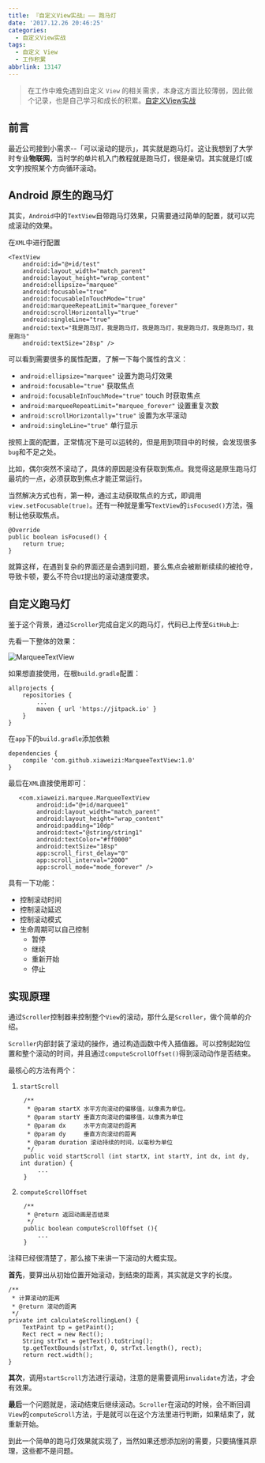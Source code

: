 ```yaml
---
title: 『自定义View实战』—— 跑马灯
date: '2017.12.26 20:46:25'
categories:
  - 自定义View实战
tags:
  - 自定义 View
  - 工作积累
abbrlink: 13147
---
```


> 在工作中难免遇到自定义 `View` 的相关需求，本身这方面比较薄弱，因此做个记录，也是自己学习和成长的积累。[自定义View实战](https://link.jianshu.com/?t=http%3A%2F%2Fxiaweizi.cn%2Fcategories%2F%25E8%2587%25AA%25E5%25AE%259A%25E4%25B9%2589View%25E5%25AE%259E%25E6%2588%2598%2F)

## 前言

最近公司接到小需求--「可以滚动的提示」，其实就是跑马灯。这让我想到了大学时专业**物联网**，当时学的单片机入门教程就是跑马灯，很是亲切。其实就是灯(或文字)按照某个方向循环滚动。

<!-- more -->

## Android 原生的跑马灯

其实，`Android`中的`TextView`自带跑马灯效果，只需要通过简单的配置，就可以完成滚动的效果。

在`XML`中进行配置

    <TextView
        android:id="@+id/test"
        android:layout_width="match_parent"
        android:layout_height="wrap_content"
        android:ellipsize="marquee"
        android:focusable="true"
        android:focusableInTouchMode="true"
        android:marqueeRepeatLimit="marquee_forever"
        android:scrollHorizontally="true"
        android:singleLine="true"
        android:text="我是跑马灯，我是跑马灯，我是跑马灯，我是跑马灯，我是跑马灯，我是跑马"
        android:textSize="28sp" />

可以看到需要很多的属性配置，了解一下每个属性的含义：

- `android:ellipsize="marquee"` 设置为跑马灯效果
- `android:focusable="true"` 获取焦点
- `android:focusableInTouchMode="true"` touch 时获取焦点
- `android:marqueeRepeatLimit="marquee_forever"` 设置重复次数
- `android:scrollHorizontally="true"` 设置为水平滚动
- `android:singleLine="true"` 单行显示

按照上面的配置，正常情况下是可以运转的，但是用到项目中的时候，会发现很多`bug`和不足之处。

比如，偶尔突然不滚动了，具体的原因是没有获取到焦点。我觉得这是原生跑马灯最坑的一点，必须获取到焦点才能正常运行。

当然解决方式也有，第一种，通过主动获取焦点的方式，即调用`view.setFocusable(true)`。还有一种就是重写`TextView`的`isFocused()`方法，强制让他获取焦点。

    @Override
    public boolean isFocused() {
        return true;
    }

就算这样，在遇到复杂的界面还是会遇到问题，要么焦点会被断断续续的被抢夺，导致卡顿，要么不符合`UI`提出的滚动速度要求。


## 自定义跑马灯

鉴于这个背景，通过`Scroller`完成自定义的跑马灯，代码已上传至`GitHub`上:

<div class="github-widget" data-repo="xiaweizi/MarqueeTextView"></div>

先看一下整体的效果：

![MarqueeTextView](http://upload-images.jianshu.io/upload_images/4043475-693d71be1451c080.gif?imageMogr2/auto-orient/strip%7CimageView2/2/w/1240)

如果想直接使用，在根`build.gradle`配置：

	allprojects {
		repositories {
			...
			maven { url 'https://jitpack.io' }
		}
	}

在`app`下的`build.gradle`添加依赖

	dependencies {
		compile 'com.github.xiaweizi:MarqueeTextView:1.0'
	}

最后在`XML`直接使用即可：

       <com.xiaweizi.marquee.MarqueeTextView
            android:id="@+id/marquee1"
            android:layout_width="match_parent"
            android:layout_height="wrap_content"
            android:padding="10dp"
            android:text="@string/string1"
            android:textColor="#ff0000"
            android:textSize="18sp"
            app:scroll_first_delay="0"
            app:scroll_interval="2000"
            app:scroll_mode="mode_forever" />

具有一下功能：

- 控制滚动时间
- 控制滚动延迟
- 控制滚动模式
- 生命周期可以自己控制
    - 暂停
    - 继续
    - 重新开始
    - 停止

## 实现原理

通过`Scroller`控制器来控制整个`View`的滚动，那什么是`Scroller`，做个简单的介绍。

`Scroller`内部封装了滚动的操作，通过构造函数中传入插值器。可以控制起始位置和整个滚动的时间，并且通过`computeScrollOffset()`得到滚动动作是否结束。

最核心的方法有两个：

1. `startScroll`

        /**
         * @param startX 水平方向滚动的偏移值，以像素为单位。
         * @param startY 垂直方向滚动的偏移值，以像素为单位
         * @param dx     水平方向滚动的距离
         * @param dy     垂直方向滚动的距离
         * @param duration 滚动持续的时间，以毫秒为单位
         */
        public void startScroll (int startX, int startY, int dx, int dy, int duration) {
            ...
        } 
   
2. `computeScrollOffset`

        /**
         * @return 返回动画是否结束
         */
        public boolean computeScrollOffset (){
            ...
        }

注释已经很清楚了，那么接下来讲一下滚动的大概实现。

**首先**，要算出从初始位置开始滚动，到结束的距离，其实就是文字的长度。

    /**
     * 计算滚动的距离
     * @return 滚动的距离
     */
    private int calculateScrollingLen() {
        TextPaint tp = getPaint();
        Rect rect = new Rect();
        String strTxt = getText().toString();
        tp.getTextBounds(strTxt, 0, strTxt.length(), rect);
        return rect.width();
    }

**其次**，调用`startScroll`方法进行滚动，注意的是需要调用`invalidate`方法，才会有效果。

**最后**一个问题就是，滚动结束后继续滚动。`Scroller`在滚动的时候，会不断回调`View`的`computeScroll`方法，于是就可以在这个方法里进行判断，如果结束了，就重新开始。

到此一个简单的跑马灯效果就实现了，当然如果还想添加别的需要，只要搞懂其原理，这些都不是问题。
    










